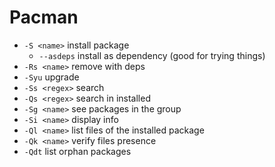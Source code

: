 # Pacman

* `-S <name>` install package
    * `--asdeps` install as dependency (good for trying things)
* `-Rs <name>` remove with deps
* `-Syu` upgrade
* `-Ss <regex>` search
* `-Qs <regex>` search in installed
* `-Sg <name>` see packages in the group
* `-Si <name>` display info
* `-Ql <name>` list files of the installed package
* `-Qk <name>` verify files presence
* `-Qdt` list orphan packages

